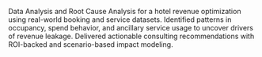 Data Analysis and Root Cause Analysis for a hotel revenue optimization using real-world booking and service datasets.
Identified patterns in occupancy, spend behavior, and ancillary service usage to uncover drivers of revenue leakage. 
Delivered actionable consulting recommendations with ROI-backed and scenario-based impact modeling.
